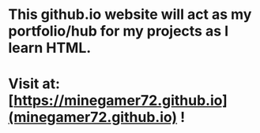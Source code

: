 # This github.io website will act as my portfolio/hub for my projects as I learn HTML.
# Visit at: [https://minegamer72.github.io](minegamer72.github.io) !
